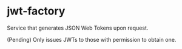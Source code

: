 # jwt-factory

Service that generates JSON Web Tokens upon request.

(Pending) Only issues JWTs to those with permission to obtain one.